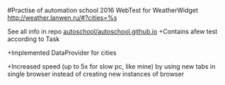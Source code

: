 #Practise of automation school 2016
WebTest for WeatherWidget http://weather.lanwen.ru/#?cities=%s

See all info in repo [autoschool/autoschool.github.io](https://github.com/autoschool/autoschool.github.io)
+Contains afew test according to Task

+Implemented DataProvider for cities

+Increased speed (up to 5x for slow pc, like mine) by using new tabs in single browser instead of creating new instances of browser

